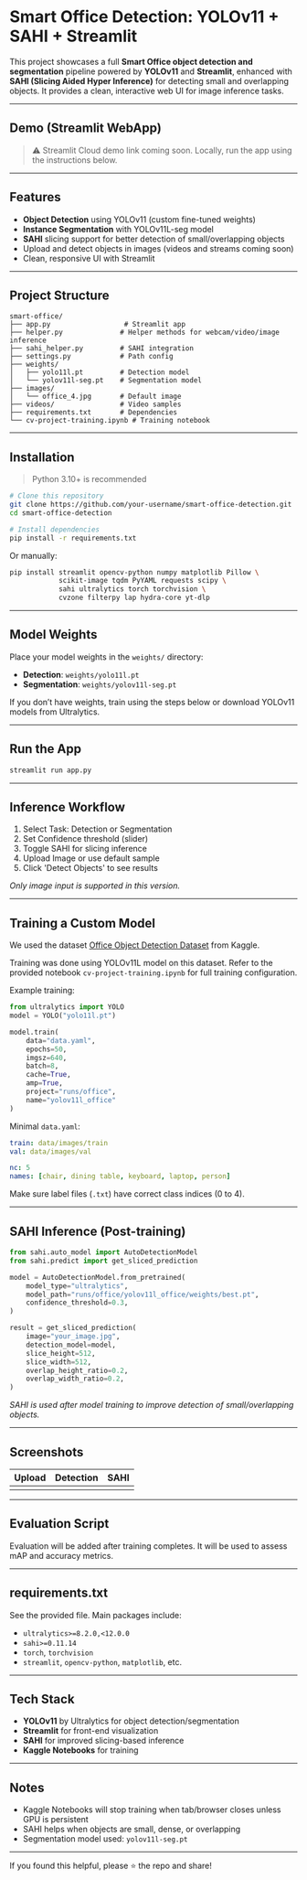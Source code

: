 # Smart Office Detection: YOLOv11 + SAHI + Streamlit

This project showcases a full **Smart Office object detection and segmentation** pipeline powered by **YOLOv11** and **Streamlit**, enhanced with **SAHI (Slicing Aided Hyper Inference)** for detecting small and overlapping objects. It provides a clean, interactive web UI for image inference tasks.

---

## Demo (Streamlit WebApp)

> ⚠️ Streamlit Cloud demo link coming soon. Locally, run the app using the instructions below.

---

## Features

* **Object Detection** using YOLOv11 (custom fine-tuned weights)
* **Instance Segmentation** with YOLOv11L-seg model
* **SAHI** slicing support for better detection of small/overlapping objects
* Upload and detect objects in images (videos and streams coming soon)
* Clean, responsive UI with Streamlit

---

## Project Structure

```
smart-office/
├── app.py                  # Streamlit app
├── helper.py              # Helper methods for webcam/video/image inference
├── sahi_helper.py         # SAHI integration
├── settings.py            # Path config
├── weights/
│   ├── yolo11l.pt         # Detection model
│   └── yolov11l-seg.pt    # Segmentation model
├── images/
│   └── office_4.jpg       # Default image
├── videos/                # Video samples
├── requirements.txt       # Dependencies
└── cv-project-training.ipynb # Training notebook
```

---

## Installation

> Python 3.10+ is recommended

```bash
# Clone this repository
git clone https://github.com/your-username/smart-office-detection.git
cd smart-office-detection

# Install dependencies
pip install -r requirements.txt
```

Or manually:

```bash
pip install streamlit opencv-python numpy matplotlib Pillow \
            scikit-image tqdm PyYAML requests scipy \
            sahi ultralytics torch torchvision \
            cvzone filterpy lap hydra-core yt-dlp
```

---

## Model Weights

Place your model weights in the `weights/` directory:

* **Detection**: `weights/yolo11l.pt`
* **Segmentation**: `weights/yolov11l-seg.pt`

If you don’t have weights, train using the steps below or download YOLOv11 models from Ultralytics.

---

## Run the App

```bash
streamlit run app.py
```

---

## Inference Workflow

1. Select Task: Detection or Segmentation
2. Set Confidence threshold (slider)
3. Toggle SAHI for slicing inference
4. Upload Image or use default sample
5. Click 'Detect Objects' to see results

*Only image input is supported in this version.*

---

## Training a Custom Model

We used the dataset [Office Object Detection Dataset](https://www.kaggle.com/datasets/walidguirat/office-object-detection) from Kaggle.

Training was done using YOLOv11L model on this dataset. Refer to the provided notebook `cv-project-training.ipynb` for full training configuration.

Example training:

```python
from ultralytics import YOLO
model = YOLO("yolo11l.pt")

model.train(
    data="data.yaml",
    epochs=50,
    imgsz=640,
    batch=8,
    cache=True,
    amp=True,
    project="runs/office",
    name="yolov11l_office"
)
```

Minimal `data.yaml`:

```yaml
train: data/images/train
val: data/images/val

nc: 5
names: [chair, dining table, keyboard, laptop, person]
```

Make sure label files (`.txt`) have correct class indices (0 to 4).

---

## SAHI Inference (Post-training)

```python
from sahi.auto_model import AutoDetectionModel
from sahi.predict import get_sliced_prediction

model = AutoDetectionModel.from_pretrained(
    model_type="ultralytics",
    model_path="runs/office/yolov11l_office/weights/best.pt",
    confidence_threshold=0.3,
)

result = get_sliced_prediction(
    image="your_image.jpg",
    detection_model=model,
    slice_height=512,
    slice_width=512,
    overlap_height_ratio=0.2,
    overlap_width_ratio=0.2,
)
```

*SAHI is used after model training to improve detection of small/overlapping objects.*

---

## Screenshots

| Upload | Detection | SAHI |
| ------ | --------- | ---- |
|        |           |      |

---

## Evaluation Script

Evaluation will be added after training completes. It will be used to assess mAP and accuracy metrics.

---

## requirements.txt

See the provided file. Main packages include:

* `ultralytics>=8.2.0,<12.0.0`
* `sahi>=0.11.14`
* `torch`, `torchvision`
* `streamlit`, `opencv-python`, `matplotlib`, etc.

---

## Tech Stack

* **YOLOv11** by Ultralytics for object detection/segmentation
* **Streamlit** for front-end visualization
* **SAHI** for improved slicing-based inference
* **Kaggle Notebooks** for training

---

## Notes

* Kaggle Notebooks will stop training when tab/browser closes unless GPU is persistent
* SAHI helps when objects are small, dense, or overlapping
* Segmentation model used: `yolov11l-seg.pt`

---

If you found this helpful, please ⭐️ the repo and share!
